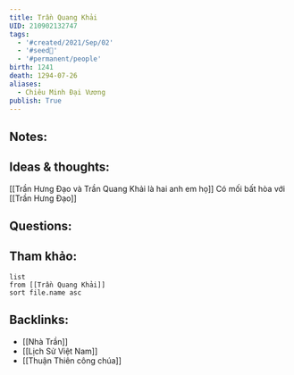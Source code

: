 ```yaml
---
title: Trần Quang Khải
UID: 210902132747
tags:
  - '#created/2021/Sep/02'
  - '#seed🥜'
  - '#permanent/people'
birth: 1241
death: 1294-07-26
aliases:
  - Chiêu Minh Đại Vương
publish: True
---
```


## Notes:

## Ideas & thoughts:
[[Trần Hưng Đạo và Trần Quang Khải là hai anh em họ]]
Có mối bất hòa với [[Trần Hưng Đạo]]

## Questions:


## Tham khảo:
```dataview
list
from [[Trần Quang Khải]]
sort file.name asc
```
## Backlinks:
- [[Nhà Trần]]
- [[Lịch Sử Việt Nam]]
- [[Thuận Thiên công chúa]]
